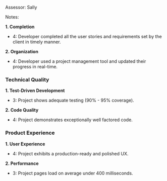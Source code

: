 Assessor: Sally

Notes:

**1. Completion**

* 4: Developer completed all the user stories and requirements set by the client in timely manner.

**2. Organization**

* 4: Developer used a project management tool and updated their progress in real-time.

### Technical Quality

**1. Test-Driven Development**

* 3: Project shows adequate testing (90% - 95% coverage).

**2. Code Quality**

* 4: Project demonstrates exceptionally well factored code.

### Product Experience

**1. User Experience**

* 4: Project exhibits a production-ready and polished UX.

**2. Performance**

* 3: Project pages load on average under 400 milliseconds.
